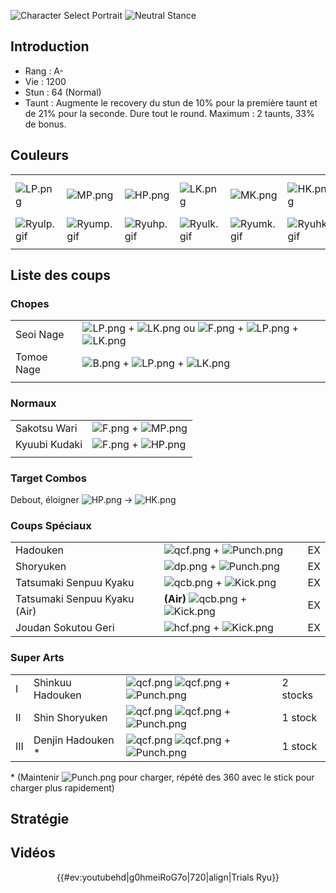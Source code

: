 ![Character Select Portrait](Ryu3sport.gif "Character Select Portrait")
![Neutral Stance](Ryu3s-stance.gif "Neutral Stance")

## Introduction

- Rang : A-
- Vie : 1200
- Stun : 64 (Normal)
- Taunt : Augmente le recovery du stun de 10% pour la première taunt et
  de 21% pour la seconde. Dure tout le round. Maximum : 2 taunts, 33% de
  bonus.

## Couleurs

|                            |                            |                            |                            |                            |                            |                                                              |
|----------------------------|----------------------------|----------------------------|----------------------------|----------------------------|----------------------------|--------------------------------------------------------------|
| ![](LP.png "LP.png")       | ![](MP.png "MP.png")       | ![](HP.png "HP.png")       | ![](LK.png "LK.png")       | ![](MK.png "MK.png")       | ![](HK.png "HK.png")       | ![](LP.png "LP.png")![](MK.png "MK.png")![](HP.png "HP.png") |
| ![](Ryulp.gif "Ryulp.gif") | ![](Ryump.gif "Ryump.gif") | ![](Ryuhp.gif "Ryuhp.gif") | ![](Ryulk.gif "Ryulk.gif") | ![](Ryumk.gif "Ryumk.gif") | ![](Ryuhk.gif "Ryuhk.gif") | ![](Ryulpmkhp.gif "Ryulpmkhp.gif")                           |
|                            |                            |                            |                            |                            |                            |                                                              |

## Liste des coups

### Chopes

|            |                                                                                                                 |
|------------|-----------------------------------------------------------------------------------------------------------------|
| Seoi Nage  | ![](LP.png "LP.png") + ![](LK.png "LK.png") ou ![](F.png "F.png") + ![](LP.png "LP.png") + ![](LK.png "LK.png") |
| Tomoe Nage | ![](B.png "B.png") + ![](LP.png "LP.png") + ![](LK.png "LK.png")                                                |
|            |                                                                                                                 |

### Normaux

|               |                                           |
|---------------|-------------------------------------------|
| Sakotsu Wari  | ![](F.png "F.png") + ![](MP.png "MP.png") |
| Kyuubi Kudaki | ![](F.png "F.png") + ![](HP.png "HP.png") |
|               |                                           |

### Target Combos

Debout, éloigner ![](HP.png "HP.png") -\> ![](HK.png "HK.png")

### Coups Spéciaux

|                              |                                                             |     |
|------------------------------|-------------------------------------------------------------|-----|
| Hadouken                     | ![](qcf.png "qcf.png") + ![](Punch.png "Punch.png")         | EX  |
| Shoryuken                    | ![](dp.png "dp.png") + ![](Punch.png "Punch.png")           | EX  |
| Tatsumaki Senpuu Kyaku       | ![](qcb.png "qcb.png") + ![](Kick.png "Kick.png")           | EX  |
| Tatsumaki Senpuu Kyaku (Air) | **(Air)** ![](qcb.png "qcb.png") + ![](Kick.png "Kick.png") | EX  |
| Joudan Sokutou Geri          | ![](hcf.png "hcf.png") + ![](Kick.png "Kick.png")           | EX  |

### Super Arts

|     |                    |                                                                            |          |
|-----|--------------------|----------------------------------------------------------------------------|----------|
| I   | Shinkuu Hadouken   | ![](qcf.png "qcf.png") ![](qcf.png "qcf.png") + ![](Punch.png "Punch.png") | 2 stocks |
| II  | Shin Shoryuken     | ![](qcf.png "qcf.png") ![](qcf.png "qcf.png") + ![](Punch.png "Punch.png") | 1 stock  |
| III | Denjin Hadouken \* | ![](qcf.png "qcf.png") ![](qcf.png "qcf.png") + ![](Punch.png "Punch.png") | 1 stock  |

\* (Maintenir ![](Punch.png "Punch.png") pour charger, répété des 360
avec le stick pour charger plus rapidement)

## Stratégie

## Vidéos

<center>

{{#ev:youtubehd\|g0hmeiRoG7o\|720\|align\|Trials Ryu}}

</center>
